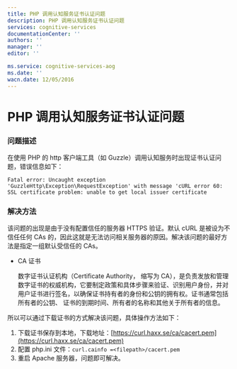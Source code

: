 ```yaml
---
title: PHP 调用认知服务证书认证问题
description: PHP 调用认知服务证书认证问题
services: cognitive-services
documentationCenter: ''
authors: ''
manager: ''
editor: ''

ms.service: cognitive-services-aog
ms.date: ''
wacn.date: 12/05/2016
---
```


# PHP 调用认知服务证书认证问题 #

### 问题描述 ###

在使用 PHP 的 http 客户端工具（如 Guzzle）调用认知服务时出现证书认证问题，错误信息如下：

```
Fatal error: Uncaught exception 'GuzzleHttp\Exception\RequestException' with message 'cURL error 60: SSL certificate problem: unable to get local issuer certificate
```

### 解决方法 ###

该问题的出现是由于没有配置信任的服务器 HTTPS 验证。默认 cURL 是被设为不信任任何 CAs 的，因此这就是无法访问相关服务器的原因。解决该问题的最好方法是指定一组默认受信任的 CAs。 

- CA 证书

    数字证书认证机构（Certificate Authority， 缩写为 CA），是负责发放和管理数字证书的权威机构，它要制定政策和具体步骤来验证、识别用户身份，并对用户证书进行签名，以确保证书持有者的身份和公钥的拥有权。证书通常包括所有者的公钥、 证书的到期时间、所有者的名称和其他关于所有者的信息。

所以可以通过下载证书的方式解决该问题，具体操作方法如下：

1. 下载证书保存到本地，下载地址：[https://curl.haxx.se/ca/cacert.pem](https://curl.haxx.se/ca/cacert.pem)
2. 配置 php.ini 文件：`curl.cainfo =<filepath>/cacert.pem`
3. 重启 Apache 服务器，问题即可解决。